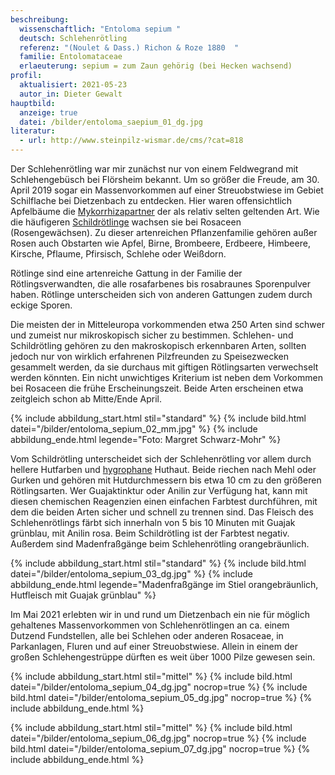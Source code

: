 ```yaml
---
beschreibung:
  wissenschaftlich: "Entoloma sepium "
  deutsch: Schlehenrötling
  referenz: "(Noulet & Dass.) Richon & Roze 1880  "
  familie: Entolomataceae
  erlaeuterung: sepium = zum Zaun gehörig (bei Hecken wachsend)
profil:
  aktualisiert: 2021-05-23
  autor_in: Dieter Gewalt
hauptbild:
  anzeige: true
  datei: /bilder/entoloma_saepium_01_dg.jpg
literatur:
  - url: http://www.steinpilz-wismar.de/cms/?cat=818
---
```

Der Schlehenrötling war mir zunächst nur von einem Feldwegrand mit Schlehengebüsch bei Flörsheim bekannt. Um so größer die Freude, am 30. April 2019 sogar ein Massenvorkommen auf einer Streuobstwiese im Gebiet Schilflache bei Dietzenbach zu entdecken. Hier waren offensichtlich Apfelbäume die [Mykorrhizapartner](Mykorrhiza "Glossar") der als relativ selten geltenden Art. Wie die häufigeren [Schildrötlinge](/pilze/entoloma-clypeatum-schildrötling) wachsen sie bei Rosaceen (Rosengewächsen). Zu dieser artenreichen Pflanzenfamilie gehören außer Rosen auch Obstarten wie Apfel, Birne, Brombeere, Erdbeere, Himbeere, Kirsche, Pflaume, Pfirsisch, Schlehe oder Weißdorn.

Rötlinge sind eine artenreiche Gattung in der Familie der Rötlingsverwandten, die alle rosafarbenes bis rosabraunes Sporenpulver haben. Rötlinge unterscheiden sich von anderen Gattungen zudem durch eckige Sporen.

Die meisten der in Mitteleuropa vorkommenden etwa 250 Arten sind schwer und zumeist nur mikroskopisch sicher zu bestimmen. Schlehen- und Schildrötling gehören zu den makroskopisch erkennbaren Arten, sollten jedoch nur von wirklich erfahrenen Pilzfreunden zu Speisezwecken gesammelt werden, da sie durchaus mit giftigen Rötlingsarten verwechselt werden könnten. Ein nicht unwichtiges Kriterium ist neben dem Vorkommen bei Rosaceen die frühe Erscheinungszeit. Beide Arten erscheinen etwa zeitgleich schon ab Mitte/Ende April.

{% include abbildung_start.html stil="standard" %}
{% include bild.html datei="/bilder/entoloma_sepium_02_mm.jpg" %}
{% include abbildung_ende.html legende="Foto: Margret Schwarz-Mohr" %}

Vom Schildrötling unterscheidet sich der Schlehenrötling vor allem durch hellere Hutfarben und  [hygrophane](hygrophan "Glossar") Huthaut. Beide riechen nach Mehl oder Gurken und gehören mit Hutdurchmessern bis etwa 10 cm zu den größeren Rötlingsarten. Wer Guajaktinktur oder Anilin zur Verfügung hat, kann mit diesen chemischen Reagenzien einen einfachen Farbtest durchführen, mit dem die beiden Arten sicher und schnell zu trennen sind. Das Fleisch des Schlehenrötlings färbt sich innerhaln von 5 bis 10 Minuten mit Guajak grünblau, mit Anilin rosa. Beim Schildrötling ist der Farbtest negativ. Außerdem sind Madenfraßgänge beim Schlehenrötling orangebräunlich.

{% include abbildung_start.html stil="standard" %}
{% include bild.html datei="/bilder/entoloma_sepium_03_dg.jpg" %}
{% include abbildung_ende.html legende="Madenfraßgänge im Stiel orangebräunlich, Hutfleisch mit Guajak grünblau" %}

Im Mai 2021 erlebten wir in und rund um Dietzenbach ein nie für möglich gehaltenes Massenvorkommen von Schlehenrötlingen an ca. einem Dutzend Fundstellen, alle bei Schlehen oder anderen Rosaceae, in Parkanlagen, Fluren und auf einer Streuobstwiese. Allein in einem der großen Schlehengestrüppe dürften es weit über 1000 Pilze gewesen sein.

{% include abbildung_start.html stil="mittel" %}
{% include bild.html datei="/bilder/entoloma_sepium_04_dg.jpg" nocrop=true %}
{% include bild.html datei="/bilder/entoloma_sepium_05_dg.jpg" nocrop=true %}
{% include abbildung_ende.html %}



{% include abbildung_start.html stil="mittel" %}
{% include bild.html datei="/bilder/entoloma_sepium_06_dg.jpg" nocrop=true %}
{% include bild.html datei="/bilder/entoloma_sepium_07_dg.jpg" nocrop=true %}
{% include abbildung_ende.html %}